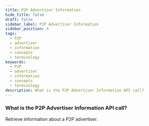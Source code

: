 ```yaml
---
title: P2P Advertiser Information
hide_title: false
draft: false
sidebar_label: P2P Advertiser Information
sidebar_position: 4
tags:
  - P2P
  - advertiser
  - information
  - concepts
  - terminology
keywords:
  - P2P
  - advertiser
  - information
  - concepts
  - terminology
description: What is the P2P Advertiser Information API call?
---
```


### What is the P2P Advertiser Information API call?

Retrieve information about a P2P advertiser.
